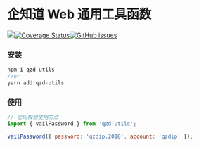 # 企知道 Web 通用工具函数

[![](https://travis-ci.com/citrusjunoss/qzd-utils.svg?branch=master)](https://travis-ci.org/citrusjunoss/qzd-utils)[![Coverage Status](https://coveralls.io/repos/github/citrusjunoss/qzd-utils/badge.svg?branch=master)](https://coveralls.io/github/citrusjunoss/qzd-utils?branch=master)[![GitHub issues](https://img.shields.io/github/issues/citrusjunoss/qzd-utils)](https://github.com/citrusjunoss/qzd-utils/issues)

### 安装

```js
npm i qzd-utils
//or
yarn add qzd-utils
```

### 使用

```js
// 密码校验使用方法
import { vailPassword } from 'qzd-utils';

vailPassword({ password: 'qzdip.2018', account: 'qzdip' });
```
